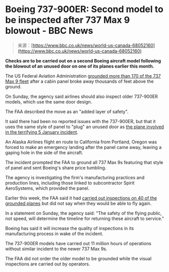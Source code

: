 <!--yml
category: 未分类
date: 2024-05-27 15:01:42
-->

# Boeing 737-900ER: Second model to be inspected after 737 Max 9 blowout - BBC News

> 来源：[https://www.bbc.co.uk/news/world-us-canada-68052160](https://www.bbc.co.uk/news/world-us-canada-68052160)

**Checks are to be carried out on a second Boeing aircraft model following the blowout of an unused door on one of its planes earlier this month.**

The US Federal Aviation Administration [grounded more than 170 of the 737 Max 9 fleet](https://www.bbc.co.uk/news/world-us-canada-67903655) after a cabin panel broke away thousands of feet above the ground.

On Sunday, the agency said airlines should also inspect older 737-900ER models, which use the same door design.

The FAA described the move as an "added layer of safety".

It said there had been no reported issues with the 737-900ER, but that it uses the same style of panel to "plug" an unused door as [the plane involved in the terrifying 5 January incident](https://www.bbc.co.uk/news/world-us-canada-67899564).

An Alaska Airlines flight en route to California from Portland, Oregon was forced to make an emergency landing after the panel came away, leaving a gaping hole in the side of the aircraft.

The incident prompted the FAA to ground all 737 Max 9s featuring that style of panel and sent Boeing's share price tumbling.

The agency is investigating the firm's manufacturing practices and production lines, including those linked to subcontractor Spirit AeroSystems, which provided the panel.

Earlier this week, the FAA said it had [carried out inspections on 40 of the grounded planes](https://www.bbc.co.uk/news/business-68009647) but did not say when they would be able to fly again.

In a statement on Sunday, the agency said: "The safety of the flying public, not speed, will determine the timeline for returning these aircraft to service."

Boeing has said it will increase the quality of inspections in its manufacturing process in wake of the incident.

The 737-900ER models have carried out 11 million hours of operations without similar incident to the newer 737 Max 9s.

The FAA did not order the older model to be grounded while the visual inspections are carried out by operators.